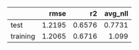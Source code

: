 |          |   rmse |     r2 |   avg_nll |
|:---------|-------:|-------:|----------:|
| test     | 1.2195 | 0.6576 |    0.7731 |
| training | 1.2065 | 0.6716 |    1.099  |